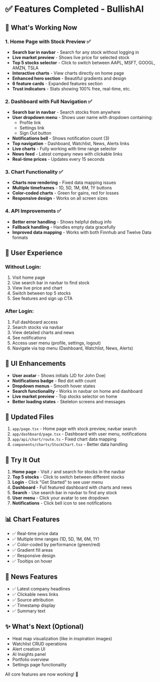 # ✅ Features Completed - BullishAI

## 🎯 What's Working Now

### 1. Home Page with Stock Preview ✅
- **Search bar in navbar** - Search for any stock without logging in
- **Live market preview** - Shows live price for selected stock  
- **Top 5 stocks selector** - Click to switch between AAPL, MSFT, GOOGL, AMZN, TSLA
- **Interactive charts** - View charts directly on home page
- **Enhanced hero section** - Beautiful gradients and design
- **6 feature cards** - Expanded features section
- **Trust indicators** - Stats showing 100% free, real-time, etc.

### 2. Dashboard with Full Navigation ✅
- **Search bar in navbar** - Search stocks from anywhere
- **User dropdown menu** - Shows user name with dropdown containing:
  - Profile link
  - Settings link  
  - Sign Out button
- **Notifications bell** - Shows notification count (3)
- **Top navigation** - Dashboard, Watchlist, News, Alerts links
- **Live charts** - Fully working with time range selector
- **News feed** - Latest company news with clickable links
- **Real-time prices** - Updates every 15 seconds

### 3. Chart Functionality ✅
- **Charts now rendering** - Fixed data mapping issues
- **Multiple timeframes** - 1D, 5D, 1M, 6M, 1Y buttons
- **Color-coded charts** - Green for gains, red for losses
- **Responsive design** - Works on all screen sizes

### 4. API Improvements ✅
- **Better error handling** - Shows helpful debug info
- **Fallback handling** - Handles empty data gracefully
- **Improved data mapping** - Works with both Finnhub and Twelve Data formats

## 📱 User Experience

### Without Login:
1. Visit home page
2. Use search bar in navbar to find stock
3. View live price and chart
4. Switch between top 5 stocks
5. See features and sign up CTA

### After Login:
1. Full dashboard access
2. Search stocks via navbar
3. View detailed charts and news
4. See notifications
5. Access user menu (profile, settings, logout)
6. Navigate via top menu (Dashboard, Watchlist, News, Alerts)

## 🎨 UI Enhancements

- **User avatar** - Shows initials (JD for John Doe)
- **Notifications badge** - Red dot with count
- **Dropdown menus** - Smooth hover states
- **Search functionality** - Works in navbar on home and dashboard
- **Live market preview** - Top stocks selector on home
- **Better loading states** - Skeleton screens and messages

## 📁 Updated Files

1. `app/page.tsx` - Home page with stock preview, navbar search
2. `app/dashboard/page.tsx` - Dashboard with user menu, notifications
3. `app/api/chart/route.ts` - Fixed chart data mapping
4. `components/charts/StockChart.tsx` - Better data handling

## 🚀 Try It Out

1. **Home page** - Visit `/` and search for stocks in the navbar
2. **Top 5 stocks** - Click to switch between different stocks
3. **Login** - Click "Get Started" to see user menu
4. **Dashboard** - Full featured dashboard with charts and news
5. **Search** - Use search bar in navbar to find any stock
6. **User menu** - Click your avatar to see dropdown
7. **Notifications** - Click bell icon to see notifications

## 📊 Chart Features

- ✅ Real-time price data
- ✅ Multiple time ranges (1D, 5D, 1M, 6M, 1Y)
- ✅ Color-coded by performance (green/red)
- ✅ Gradient fill areas
- ✅ Responsive design
- ✅ Tooltips on hover

## 📰 News Features

- ✅ Latest company headlines
- ✅ Clickable news links
- ✅ Source attribution
- ✅ Timestamp display
- ✅ Summary text

## ✨ What's Next (Optional)

- Heat map visualization (like in inspiration images)
- Watchlist CRUD operations
- Alert creation UI
- AI Insights panel
- Portfolio overview
- Settings page functionality

All core features are now working! 🎉

